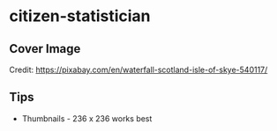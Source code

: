 # citizen-statistician

## Cover Image

Credit: https://pixabay.com/en/waterfall-scotland-isle-of-skye-540117/

## Tips

- Thumbnails - 236 x 236 works best
